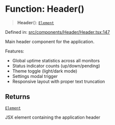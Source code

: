 # Function: Header()

> **Header**(): [`Element`](https://github.com/DefinitelyTyped/DefinitelyTyped/blob/80449050d0e5e84f44ffa3fd3dc5651e4747e589/types/react/jsx-runtime.d.ts#L6)

Defined in: [src/components/Header/Header.tsx:147](https://github.com/Nick2bad4u/Uptime-Watcher/blob/main/src/components/Header/Header.tsx#L147)

Main header component for the application.

Features:

- Global uptime statistics across all monitors
- Status indicator counts (up/down/pending)
- Theme toggle (light/dark mode)
- Settings modal trigger
- Responsive layout with proper text truncation

## Returns

[`Element`](https://github.com/DefinitelyTyped/DefinitelyTyped/blob/80449050d0e5e84f44ffa3fd3dc5651e4747e589/types/react/jsx-runtime.d.ts#L6)

JSX element containing the application header
